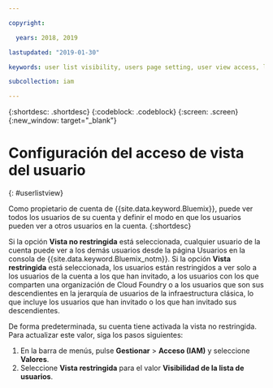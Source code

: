 ```yaml
---

copyright:

  years: 2018, 2019

lastupdated: "2019-01-30"

keywords: user list visibility, users page setting, user view access, limit access to users list, user list access

subcollection: iam

---
```


{:shortdesc: .shortdesc}
{:codeblock: .codeblock}
{:screen: .screen}
{:new_window: target="_blank"}

# Configuración del acceso de vista del usuario
{: #userlistview}

Como propietario de cuenta de {{site.data.keyword.Bluemix}}, puede ver todos los usuarios de su cuenta y definir el modo en que los usuarios pueden ver a otros usuarios en la cuenta.
{:shortdesc}

Si la opción **Vista no restringida** está seleccionada, cualquier usuario de la cuenta puede ver a los demás usuarios desde la página Usuarios en la consola de {{site.data.keyword.Bluemix_notm}}. Si la opción **Vista restringida** está seleccionada, los usuarios están restringidos a ver solo a los usuarios de la cuenta a los que han invitado, a los usuarios con los que comparten una organización de Cloud Foundry o a los usuarios que son sus descendientes en la jerarquía de usuarios de la infraestructura clásica, lo que incluye los usuarios que han invitado o los que han invitado sus descendientes.

De forma predeterminada, su cuenta tiene activada la vista no restringida. Para actualizar este valor, siga los pasos siguientes:

1. En la barra de menús, pulse **Gestionar** &gt; **Acceso (IAM)** y seleccione **Valores**.
2. Seleccione **Vista restringida** para el valor **Visibilidad de la lista de usuarios**.
